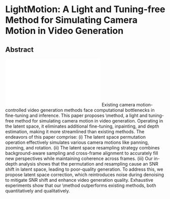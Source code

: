 # LightMotion: A Light and Tuning-free Method for Simulating Camera Motion in Video Generation

## Abstract
![Overall Framework](assets/overall_pipeline.pdf)
Existing camera motion-controlled video generation methods face computational bottlenecks in fine-tuning and inference. This paper proposes \method, a light and tuning-free method for simulating camera motion in video generation. Operating in the latent space, it eliminates additional fine-tuning, inpainting, and depth estimation, making it more streamlined than existing methods. The endeavors of this paper comprise: (i) The latent space permutation operation effectively simulates various camera motions like panning, zooming, and rotation. (ii) The latent space resampling strategy combines background-aware sampling and cross-frame alignment to accurately fill new perspectives while maintaining coherence across frames. (iii) Our in-depth analysis shows that the permutation and resampling cause an SNR shift in latent space, leading to poor-quality generation. To address this, we propose latent space correction, which reintroduces noise during denoising to mitigate SNR shift and enhance video generation quality. Exhaustive experiments show that our \method outperforms existing methods, both quantitatively and qualitatively.